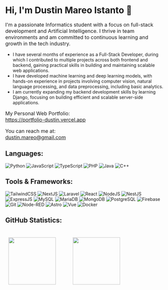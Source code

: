 <h1>Hi, I'm Dustin Mareo Istanto 👋</h1>

<p style="font-size: 1rem">
  I'm a passionate Informatics student with a focus on full-stack development and Artificial Intelligence. I thrive in team environments and am committed to continuous learning and growth in the tech industry.
</p>
<ul>
<li>I have several months of experience as a Full-Stack Developer, during which I contributed to multiple projects across both frontend and backend, gaining practical skills in building and maintaining scalable web applications. </li>
<li>I have developed machine learning and deep learning models, with hands-on experience in projects involving computer vision, natural language processing, and data preprocessing, including basic analytics. </li>
<li>I am currently expanding my backend development skills by learning Django, focusing on building efficient and scalable server-side applications. </li>
</ul>

<p style="font-size: 1rem">
  My Personal Web Portfolio:<br>
  <a href="https://portfolio-dustin.vercel.app/">https://portfolio-dustin.vercel.app</a>
</p>
<p style="font-size: 1rem">
  You can reach me at:<br>
  <a href="mailto:dustin.mareo@gmail.com">dustin.mareo@gmail.com</a>
</p>

## Languages:

![Python](https://img.shields.io/badge/Python-%233670A0.svg?style=flat&logo=python&logoColor=%23ffdd54)
![JavaScript](https://img.shields.io/badge/JavaScript-%23323330.svg?style=flat&logo=javascript&logoColor=%23F7DF1E)
![TypeScript](https://img.shields.io/badge/TypeScript-%23007ACC.svg?style=flat&logo=typescript&logoColor=white)
![PHP](https://img.shields.io/badge/PHP-%23777BB4.svg?style=flat&logo=php&logoColor=white)
![Java](https://img.shields.io/badge/Java-%23ED8B00.svg?style=flat&logo=java&logoColor=white)
![C++](https://img.shields.io/badge/C++-%2300599C.svg?style=flat&logo=c%2B%2B&logoColor=white)

## Tools & Frameworks:

![TailwindCSS](https://img.shields.io/badge/TailwindCSS-%2338B2AC.svg?style=flat&logo=tailwind-css&logoColor=white)
![NextJS](https://img.shields.io/badge/NextJS-000000.svg?style=flat&logo=next.js&logoColor=white)
![Laravel](https://img.shields.io/badge/Laravel-%23FF2D20.svg?style=flat&logo=laravel&logoColor=white)
![React](https://img.shields.io/badge/ReactJS-%2320232a.svg?style=flat&logo=react&logoColor=%2361DAFB)
![NodeJS](https://img.shields.io/badge/Node.JS-%236DA55F.svg?style=flat&logo=node.js&logoColor=white)
![NestJS](https://img.shields.io/badge/NestJS-%23E0234E.svg?style=flat&logo=nestjs&logoColor=white)
![ExpressJS](https://img.shields.io/badge/ExpressJS-%23000000.svg?style=flat&logo=express&logoColor=white)
![MySQL](https://img.shields.io/badge/MySQL-%234479A1.svg?style=flat&logo=mysql&logoColor=white)
![MariaDB](https://img.shields.io/badge/MariaDB-%2318A5A1.svg?style=flat&logo=mariadb&logoColor=white)
![MongoDB](https://img.shields.io/badge/MongoDB-%2347A248.svg?style=flat&logo=mongodb&logoColor=white)
![PostgreSQL](https://img.shields.io/badge/PostgreSQL-%23315792.svg?style=flat&logo=postgresql&logoColor=white)
![Firebase](https://img.shields.io/badge/Firebase-%23FFCA28.svg?style=flat&logo=firebase&logoColor=white)
![Git](https://img.shields.io/badge/Git-%23F1502F.svg?style=flat&logo=git&logoColor=white)
![Node-RED](https://img.shields.io/badge/Node%20RED-%23E12B33.svg?style=flat&logo=node-red&logoColor=white)
![Astro](https://img.shields.io/badge/Astro-%23FF5B00.svg?style=flat&logo=astro&logoColor=white)
![Vue](https://img.shields.io/badge/Vue.js-%234FC08D.svg?style=flat&logo=vue.js&logoColor=white)
![Docker](https://img.shields.io/badge/Docker-%230db7ed.svg?style=flat&logo=docker&logoColor=white)

## GitHub Statistics:

<div align="left">
  <img src="https://github-readme-stats.vercel.app/api?username=ddmareo&theme=transparent&hide_border=false&include_all_commits=true&count_private=false" height="150" style="margin-right: 50px; margin-left: 10px; margin-bottom: 25px" >
  <img src="https://github-readme-stats.vercel.app/api/top-langs/?username=ddmareo&theme=transparent&hide_border=false&include_all_commits=true&count_private=false&layout=compact" height="150" style="margin-top : 25px">
</div>
